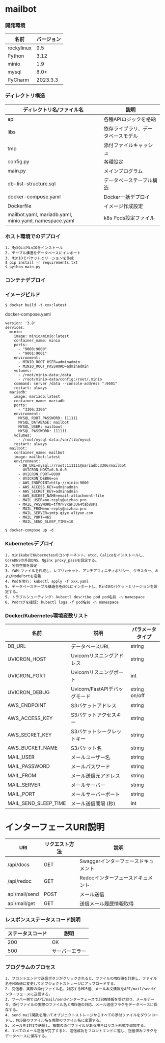 # mailbot

### 開発環境

| 名前         | バージョン    |
|------------|----------|
| rockylinux | 9.5      |
| Python     | 3.12     |
| minio      | 1.9      |
| mysql      | 8.0+     |
| PyCharm    | 2023.3.3 |

### ディレクトリ構造

| ディレクトリ名/ファイル名                                          | 説明                |
|--------------------------------------------------------|-------------------|
| api                                                    | 各種APIロジックを格納      |
| libs                                                   | 依存ライブラリ、データベースモデル |
| tmp                                                    | 添付ファイルキャッシュ       |
| config.py                                              | 各種設定              |
| main.py                                                | メインプログラム          |
| db-list-structure.sql                                  | データベーステーブル構造      |
| docker-compose.yaml                                    | Docker一括デプロイ      |
| Dockerfile                                             | イメージ作成設定          |
| mailbot.yaml, mariadb.yaml, minio.yaml, namespace.yaml | k8s Pods設定ファイル    |

### ホスト環境でのデプロイ

```
1. MySQLとMinIOをインストール
2. テーブル構造をデータベースにインポート
3. MinIOでバケットとリージョンを作成
$ pip install -r requirements.txt
$ python main.py
```

### コンテナデプロイ

### イメージビルド

```
$ docker build -t xxx:latest .
```

docker-compose.yaml

```
version: '3.8'
services:
  minio:
    image: minio/minio:latest
    container_name: minio
    ports:
      - "9000:9000"
      - "9001:9001"
    environment:
      - MINIO_ROOT_USER=adminadmin
      - MINIO_ROOT_PASSWORD=adminadmin
    volumes:
      - /root/minio-data:/data
      - /root/minio-data/config:/root/.minio
    command: server /data --console-address ":9001"
    restart: always
  mariadb:
    image: mariadb:latest
    container_name: mariadb
    ports:
      - "3306:3306"
    environment:
      MYSQL_ROOT_PASSWORD: 111111
      MYSQL_DATABASE: mailbot
      MYSQL_USER: mailboot
      MYSQL_PASSWORD: 111111
    volumes:
      - /root/mysql-data:/var/lib/mysql
    restart: always
  mailbot:
    container_name: mailbot
    image: mailbot:latest
    environment:
      - DB_URL=mysql://root:111111@mariadb:3306/mailbot
      - UVICRON_HOST=0.0.0.0
      - UVICRON_PORT=8000
      - UVICRON_DEBUG=on
      - AWS_ENDPOINT=http://minio:9000
      - AWS_ACCESS_KEY=adminadmin
      - AWS_SECRET_KEY=adminadmin
      - AWS_BUCKET_NAME=email-attachment-file
      - MAIL_USER=no-reply@aizhao.pro
      - MAIL_PASSWORD=tfMrFVxaP3U64tab8sPa
      - MAIL_FROM=no-reply@aizhao.pro
      - MAIL_SERVER=smtp.qiye.aliyun.com
      - MAIL_PORT=465
      - MAIL_SEND_SLEEP_TIME=10

```

```
$ docker-compose up -d
```

### Kubernetesデプロイ

```
1. minikubeでKubernetesのコンポーネント、etcd、Calicoをインストールし、CoreDNSの外部DNS、Nginx proxy_passを設定する。
2. 名前空間を設定
3. YAMLファイルを作成し、レプリカセット、アンチアフィニティポリシー、クラスター、およびNodePortを定義
4. Podを実行: kubectl apply -f xxx.yaml
5. データベーステーブル構造をMySQLにインポートし、MinIOのバケットとリージョンを設定する。
5. トラブルシューティング: kubectl describe pod pod名前 -n namespace
6. Podログを確認: kubectl logs -f pod名前 -n namespace
```

### Docker/Kubernetes環境変数リスト

| 名前                   | 説明                     | パラメータタイプ      |
|----------------------|------------------------|---------------|
| DB_URL               | データベースURL              | string        |
| UVICRON_HOST         | Uvicornリスニングアドレス       | string        |
| UVICRON_PORT         | Uvicornリスニングポート        | int           |
| UVICRON_DEBUG        | Uvicorn/FastAPIデバッグモード | string on/off |
| AWS_ENDPOINT         | S3バケットアドレス             | string        |
| AWS_ACCESS_KEY       | S3バケットアクセスキー           | string        |
| AWS_SECRET_KEY       | S3バケットシークレットキー         | string        |
| AWS_BUCKET_NAME      | S3バケット名                | string        |
| MAIL_USER            | メールユーザー名               | string        |
| MAIL_PASSWORD        | メールパスワード               | string        |
| MAIL_FROM            | メール送信元アドレス             | string        |
| MAIL_SERVER          | メールサーバー                | string        |
| MAIL_PORT            | メールサーバーポート             | string        |
| MAIL_SEND_SLEEP_TIME | メール送信間隔 (秒)            | int           |

# インターフェースURI説明

| URI           | リクエスト方法 | 説明                    |
|---------------|---------|-----------------------|
| /api/docs     | GET     | Swaggerインターフェースドキュメント |
| /api/redoc    | GET     | Redocインターフェースドキュメント   |
| api/mail/send | POST    | メール送信                 |
| api/mail/get  | GET     | 送信メール履歴情報取得           |

### レスポンスステータスコード説明

| ステータスコード | 説明      |
|----------|---------|
| 200      | OK      |
| 500      | サーバーエラー |

### プログラムのプロセス

```
1. フロントエンドで送信ボタンがクリックされると、ファイルのMD5値を計算し、ファイル名をMD5値に変更してオブジェクトストレージにアップロードする。  
2. 受信者、実際の添付ファイル名、対応するMD5値、メール本文情報をAPI/mail/sendインターフェースに送信する。  
3. サーバー側ではAPI/mail/sendインターフェースでJSON情報を受け取り、メールデータ、添付ファイルの実際のファイル名とMD5値の対応、メール送信フラグをデータベースに保存する。  
4. send_mail関数を用いてオブジェクトストレージからすべての添付ファイルをダウンロードし、MD5値のファイル名を実際のファイル名に変更する。  
5. メールを1対1で送信し、複数の添付ファイルがある場合はリスト形式で追加する。  
6. すべてのメール送信が完了すると、送信成功をフロントエンドに返し、送信済みフラグをデータベースに保存する。  
```